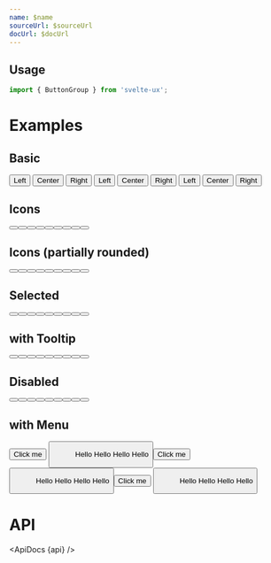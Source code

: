 ```yaml
---
name: $name
sourceUrl: $sourceUrl
docUrl: $docUrl
---
```


<script lang="ts">
  import { mdiChevronDown, mdiFormatAlignLeft, mdiFormatAlignCenter, mdiFormatAlignRight } from '@mdi/js';

  import api from '$lib/components/Button.svelte?raw&sveld';
  import ApiDocs from '$lib/components/ApiDocs.svelte';

  import Button from '$lib/components/Button.svelte';
  import ButtonGroup from '$lib/components/ButtonGroup.svelte';
  import Menu from '$lib/components/Menu.svelte';
  import MenuItem from '$lib/components/MenuItem.svelte';
  import Preview from '$lib/components/Preview.svelte';
  import SectionDivider from '$lib/components/SectionDivider.svelte';
  import Toggle from '$lib/components/Toggle.svelte';
  import Tooltip from '$lib/components/Tooltip.svelte';
</script>

## Usage

```js
import { ButtonGroup } from 'svelte-ux';
```

# Examples

## Basic

<Preview>
  <div class="grid gap-2">
    <ButtonGroup variant="text" color="blue">
      <Button>Left</Button>
      <Button>Center</Button>
      <Button>Right</Button>
    </ButtonGroup>
    <ButtonGroup variant="outlined">
      <Button>Left</Button>
      <Button>Center</Button>
      <Button>Right</Button>
    </ButtonGroup>
    <ButtonGroup variant="filled" color="blue">
      <Button>Left</Button>
      <Button>Center</Button>
      <Button>Right</Button>
    </ButtonGroup>
  </div>
</Preview>

## Icons

<Preview>
  <div class="grid gap-2">
    <ButtonGroup variant="text" color="blue">
      <Button icon={mdiFormatAlignLeft} />
      <Button icon={mdiFormatAlignCenter} />
      <Button icon={mdiFormatAlignRight} />
    </ButtonGroup>
    <ButtonGroup variant="outlined">
      <Button icon={mdiFormatAlignLeft} />
      <Button icon={mdiFormatAlignCenter} />
      <Button icon={mdiFormatAlignRight} />
    </ButtonGroup>
    <ButtonGroup variant="filled" color="blue">
      <Button icon={mdiFormatAlignLeft} />
      <Button icon={mdiFormatAlignCenter} />
      <Button icon={mdiFormatAlignRight} />
    </ButtonGroup>
  </div>
</Preview>

## Icons (partially rounded)

<Preview>
  <div class="grid gap-2">
    <ButtonGroup variant="text" color="blue">
      <Button
        icon={mdiFormatAlignLeft}
        iconOnly={false}
      />
      <Button
        icon={mdiFormatAlignCenter}
        iconOnly={false}
      />
      <Button
        icon={mdiFormatAlignRight}
        iconOnly={false}
      />
    </ButtonGroup>
    <ButtonGroup variant="outlined">
      <Button
        icon={mdiFormatAlignLeft}
        iconOnly={false}
      />
      <Button
        icon={mdiFormatAlignCenter}
        iconOnly={false}
      />
      <Button
        icon={mdiFormatAlignRight}
        iconOnly={false}
      />
    </ButtonGroup>
    <ButtonGroup variant="filled" color="blue">
      <Button
        icon={mdiFormatAlignLeft}
        iconOnly={false}
      />
      <Button
        icon={mdiFormatAlignCenter}
        iconOnly={false}
      />
      <Button
        icon={mdiFormatAlignRight}
        iconOnly={false}
      />
    </ButtonGroup>
  </div>
</Preview>

## Selected

<Preview>
  <div class="grid gap-2">
    <ButtonGroup variant="text" color="blue">
      <Button
        icon={mdiFormatAlignLeft}
        iconOnly={false}
        class="bg-blue-50 hover:bg-blue-100 z-10"
      />
      <Button
        icon={mdiFormatAlignCenter}
        iconOnly={false}
      />
      <Button
        icon={mdiFormatAlignRight}
        iconOnly={false}
      />
    </ButtonGroup>
    <ButtonGroup variant="outlined">
      <Button
        icon={mdiFormatAlignLeft}
        iconOnly={false}
      />
      <Button
        icon={mdiFormatAlignCenter}
        iconOnly={false}
        class="text-blue-500 border-blue-500 bg-blue-50 hover:bg-blue-100 z-10"
      />
      <Button
        icon={mdiFormatAlignRight}
        iconOnly={false}
      />
    </ButtonGroup>
    <ButtonGroup variant="filled" color="blue">
      <Button
        icon={mdiFormatAlignLeft}
        iconOnly={false}
      />
      <Button
        icon={mdiFormatAlignCenter}
        iconOnly={false}
      />
      <Button
        icon={mdiFormatAlignRight}
        iconOnly={false}
          class="bg-blue-600 hover:bg-blue-700"
      />
    </ButtonGroup>
  </div>
</Preview>

## with Tooltip

<Preview>
  <div class="grid gap-2">
    <ButtonGroup variant="text" color="blue">
      <Tooltip title="left" offset={2}>
        <Button icon={mdiFormatAlignLeft} />
      </Tooltip>
      <Tooltip title="center" offset={2}>
        <Button icon={mdiFormatAlignCenter} />
      </Tooltip>
      <Tooltip title="right" offset={2}>
        <Button icon={mdiFormatAlignRight} />
      </Tooltip>
    </ButtonGroup>
    <ButtonGroup variant="outlined">
      <Tooltip title="left" offset={2}>
        <Button icon={mdiFormatAlignLeft} />
      </Tooltip>
      <Tooltip title="center" offset={2}>
        <Button icon={mdiFormatAlignCenter} />
      </Tooltip>
      <Tooltip title="right" offset={2}>
        <Button icon={mdiFormatAlignRight} />
      </Tooltip>
    </ButtonGroup>
    <ButtonGroup variant="filled" color="blue">
      <Tooltip title="left" offset={2}>
        <Button icon={mdiFormatAlignLeft} />
      </Tooltip>
      <Tooltip title="center" offset={2}>
        <Button icon={mdiFormatAlignCenter} />
      </Tooltip>
      <Tooltip title="right" offset={2}>
        <Button icon={mdiFormatAlignRight} />
      </Tooltip>
    </ButtonGroup>
  </div>
</Preview>

## Disabled

<Preview>
  <div class="grid gap-2">
    <ButtonGroup variant="text" color="blue" disabled>
      <Button
        icon={mdiFormatAlignLeft}
        iconOnly={false}
      />
      <Button
        icon={mdiFormatAlignCenter}
        iconOnly={false}
      />
      <Button
        icon={mdiFormatAlignRight}
        iconOnly={false}
      />
    </ButtonGroup>
    <ButtonGroup variant="outlined" disabled>
      <Button
        icon={mdiFormatAlignLeft}
        iconOnly={false}
      />
      <Button
        icon={mdiFormatAlignCenter}
        iconOnly={false}
      />
      <Button
        icon={mdiFormatAlignRight}
        iconOnly={false}
      />
    </ButtonGroup>
    <ButtonGroup variant="filled" disabled>
      <Button
        color="blue"
        icon={mdiFormatAlignLeft}
        iconOnly={false}
      />
      <Button
        color="blue"
        icon={mdiFormatAlignCenter}
        iconOnly={false}
      />
      <Button
        color="blue"
        icon={mdiFormatAlignRight}
        iconOnly={false}
      />
    </ButtonGroup>
  </div>
</Preview>

## with Menu

<Preview>
  <div class="grid gap-2">
    <ButtonGroup variant="text">
      <Button>Click me</Button>
      <Toggle let:on={open} let:toggle>
        <span>
          <Button
            icon={mdiChevronDown}
            on:click={toggle}
            rounded
            class="px-1"
          />
          <Menu {open} on:close={toggle} placement="bottom-start">
            <MenuItem>Hello</MenuItem>
            <MenuItem>Hello</MenuItem>
            <MenuItem>Hello</MenuItem>
            <MenuItem>Hello</MenuItem>
          </Menu>
        </span>
      </Toggle>
    </ButtonGroup>
    <ButtonGroup variant="outlined">
      <Button>Click me</Button>
      <Toggle let:on={open} let:toggle>
        <span>
          <Button
            icon={mdiChevronDown}
            on:click={toggle}
            rounded
            class="px-1"
          />
          <Menu {open} on:close={toggle} placement="bottom-start">
            <MenuItem>Hello</MenuItem>
            <MenuItem>Hello</MenuItem>
            <MenuItem>Hello</MenuItem>
            <MenuItem>Hello</MenuItem>
          </Menu>
        </span>
      </Toggle>
    </ButtonGroup>
    <ButtonGroup variant="filled" color="blue">
      <Button>Click me</Button>
      <Toggle let:on={open} let:toggle>
        <span>
          <Button
            icon={mdiChevronDown}
            on:click={toggle}
            rounded
            class="px-1"
          />
          <Menu {open} on:close={toggle} placement="bottom-start">
            <MenuItem>Hello</MenuItem>
            <MenuItem>Hello</MenuItem>
            <MenuItem>Hello</MenuItem>
            <MenuItem>Hello</MenuItem>
          </Menu>
        </span>
      </Toggle>
    </ButtonGroup>
  </div>
</Preview>

# API

<ApiDocs {api} />
